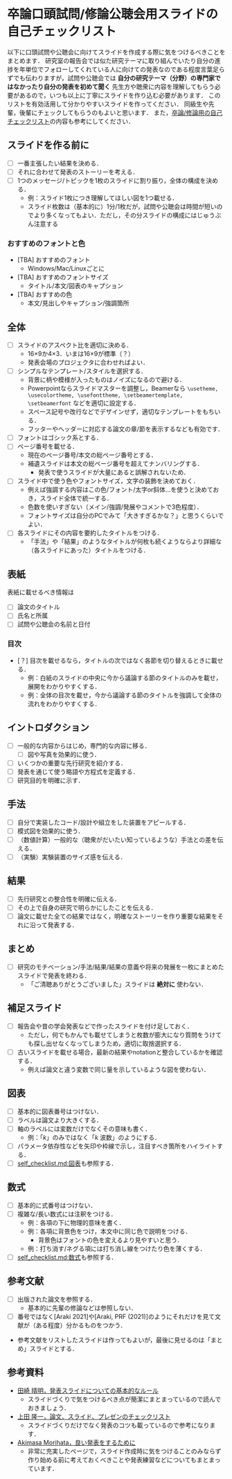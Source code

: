 # 卒論口頭試問/修論公聴会用スライドの自己チェックリスト

以下に口頭試問や公聴会に向けてスライドを作成する際に気をつけるべきことをまとめます．
研究室の報告会では似た研究テーマに取り組んでいたり自分の進捗を年単位でフォローしてくれている人に向けての発表なのである程度言葉足らずでも伝わりますが，試問や公聴会では **自分の研究テーマ（分野）の専門家ではなかったり自分の発表を初めて聞く** 先生方や聴衆に内容を理解してもらう必要があるので，いつも以上に丁寧にスライドを作り込む必要があります．
このリストを有効活用して分かりやすいスライドを作ってください．
同級生や先輩，後輩にチェックしてもらうのもよいと思います．
また，[卒論/修論用の自己チェックリスト](https://github.com/ryo-ARAKI/thesis_template_ou_es/blob/master/self_checklist.md)の内容も参考にしてください．

## スライドを作る前に

- [ ] 一番主張したい結果を決める．
- [ ] それに合わせて発表のストーリーを考える．
- [ ] 1つのメッセージ/トピックを1枚のスライドに割り振り，全体の構成を決める．
  - 例：スライド1枚につき理解してほしい図を1つ載せる．
  - スライド枚数は（基本的に）1分/1枚だが，試問や公聴会は時間が短いのでより多くなってもよい．ただし，その分スライドの構成にはじゅうぶん注意する

### おすすめのフォントと色

- [TBA] おすすめのフォント
  - Windows/Mac/Linuxごとに
- [TBA] おすすめのフォントサイズ
  - タイトル/本文/図表のキャプション
- [TBA] おすすめの色
  - 本文/見出しやキャプション/強調箇所

## 全体

- [ ] スライドのアスペクト比を適切に決める．
  - 16×9か4×3．いまは16×9が標準（？）
  - 発表会場のプロジェクタに合わせればよい．
- [ ] シンプルなテンプレート/スタイルを選択する．
  - 背景に柄や模様が入ったものはノイズになるので避ける．
  - Powerpointならスライドマスターを調整し，Beamerなら `\usetheme, \usecolortheme, \usefonttheme, \setbeamertemplate, \setbeamerfont` などを適切に設定する．
  - スペース記号や改行などでデザインせず，適切なテンプレートをもちいる．
  - フッターやヘッダーに対応する論文の章/節を表示するなども有効です．
- [ ] フォントはゴシック系とする．
- [ ] ページ番号を載せる．
  - 現在のページ番号/本文の総ページ番号とする．
  - 補遺スライドは本文の総ページ番号を超えてナンバリングする．
    - 発表で使うスライドが大量にあると誤解されないため．
- [ ] スライド中で使う色やフォントサイズ，文字の装飾を決めておく．
  - 例えば強調する内容はこの色/フォント/太字or斜体...を使うと決めておき，スライド全体で統一する．
  - 色数を使いすぎない（メイン/強調/発展やコメントで3色程度）．
  - フォントサイズは自分のPCでみて「大きすぎるかな？」と思うくらいでよい．
- [ ] 各スライドにその内容を要約したタイトルをつける．
  - 「手法」や「結果」のようなタイトルが何枚も続くようならより詳細な（各スライドにあった）タイトルをつける．

## 表紙

表紙に載せるべき情報は

- [ ] 論文のタイトル
- [ ] 氏名と所属
- [ ] 試問や公聴会の名前と日付

### 目次

- [？] 目次を載せるなら，タイトルの次ではなく各節を切り替えるときに載せる．
  - 例：白紙のスライドの中央に今から議論する節のタイトルのみを載せ，展開をわかりやすくする．
  - 例：全体の目次を載せ，今から議論する節のタイトルを強調して全体の流れをわかりやすくする．

## イントロダクション

- [ ] 一般的な内容からはじめ，専門的な内容に移る．
  - [ ] 図や写真を効果的に使う．
- [ ] いくつかの重要な先行研究を紹介する．
- [ ] 発表を通じて使う略語や方程式を定義する．
- [ ] 研究目的を明確に示す．

## 手法

- [ ] 自分で実装したコード/設計や組立をした装置をアピールする．
- [ ] 模式図を効果的に使う．
- [ ] （数値計算）一般的な（聴衆がだいたい知っているような）手法との差を伝える．
- [ ] （実験）実験装置のサイズ感を伝える．

## 結果

- [ ] 先行研究との整合性を明確に伝える．
- [ ] その上で自身の研究で明らかにしたことを伝える．
- [ ] 論文に載せた全ての結果ではなく，明確なストーリーを作り重要な結果をそれに沿って発表する．

## まとめ

- [ ] 研究のモチベーション/手法/結果/結果の意義や将来の発展を一枚にまとめたスライドで発表を終わる．
  - 「ご清聴ありがとうございました」スライドは **絶対に** 使わない．

## 補足スライド

- [ ] 報告会や昔の学会発表などで作ったスライドを付け足しておく．
  - ただし，何でもかんでも載せてしまうと枚数が膨大になり質問をうけても探し出せなくなってしまうため，適切に取捨選択する．
- [ ] 古いスライドを載せる場合，最新の結果やnotationと整合しているかを確認する．
  - 例えば論文と違う変数で同じ量を示しているような図を使わない．

## 図表

- [ ] 基本的に図表番号はつけない．
- [ ] ラベルは論文より大きくする．
- [ ] 軸のラベルには変数だけでなくその意味も書く．
  - 例：「$k$」のみではなく「$k$ 波数」のようにする．
- [ ] パラメータ依存性などを矢印や枠線で示し，注目すべき箇所をハイライトする．
- [ ] [self_checklist.md:図表](https://github.com/ryo-ARAKI/thesis_template_ou_es/blob/master/self_checklist.md#%E5%9B%B3%E8%A1%A8)も参照する．

## 数式

- [ ] 基本的に式番号はつけない．
- [ ] 複雑な/長い数式には注釈をつける．
  - 例：各項の下に物理的意味を書く．
  - 例：各項に背景色をつけ，本文中に同じ色で説明をつける．
    - 背景色はフォントの色を変えるより見やすいと思う．
  - 例：打ち消す/ネグる項には打ち消し線をつけたり色を薄くする．
- [ ] [self_checklist.md:数式](https://github.com/ryo-ARAKI/thesis_template_ou_es/blob/master/self_checklist.md#%E6%95%B0%E5%BC%8F)も参照する．

## 参考文献

- [ ] 出版された論文を参照する．
  - 基本的に先輩の修論などは参照しない．
- [ ] 番号ではなく[Araki 2021]や[Araki, PRF (2021)]のようにそれだけを見て文献が（ある程度）分かるものをつかう．
- 参考文献をリストしたスライドは作ってもよいが，最後に見せるのは「まとめ」スライドとする．

## 参考資料

- [田崎 晴明，発表スライドについての基本的なルール](https://www.gakushuin.ac.jp/~881791/presentation/slide.html)
  - スライドづくりで気をつけるべき点が簡潔にまとまっているので読んでおきましょう．
- [上田 隆一，論文、スライド、プレゼンのチェックリスト](https://lab.ueda.tech/?page=document_checklist)
  - スライドづくりだけでなく発表のコツも載っているので参考になります．
- [Akimasa Morihata，良い発表をするために](https://www.graco.c.u-tokyo.ac.jp/labs/morihata/presentation_memo.htm)
  - 非常に充実したページで，スライド作成時に気をつけることのみならず作り始める前に考えておくべきことや発表練習などについてもまとまっています．

